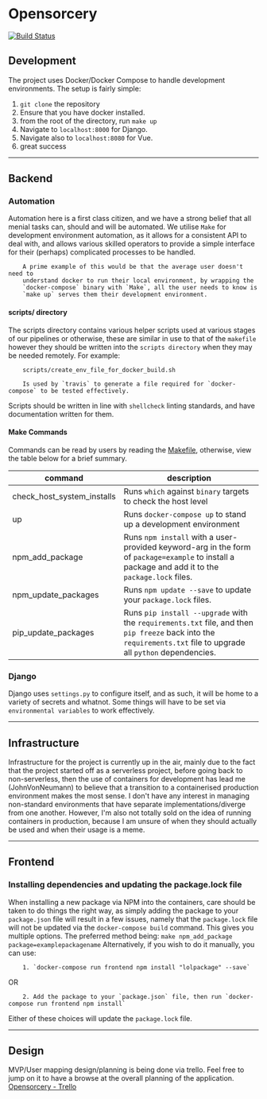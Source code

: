 # Opensorcery
[![Build Status](https://travis-ci.org/opensorcery-io/opensorcery.svg?branch=master)](https://travis-ci.org/opensorcery-io/opensorcery)

## Development
The project uses Docker/Docker Compose to handle development environments. The setup is fairly simple:
1. `git clone` the repository
2. Ensure that you have docker installed.
3. from the root of the directory, run `make up`
4. Navigate to `localhost:8000` for Django.
5. Navigate also to `localhost:8080` for Vue.
5. great success

---

## Backend

### Automation
Automation here is a first class citizen, and we have a strong belief that all menial tasks can, should and will be automated. We utilise `Make` for development environment automation, as it allows for a consistent API to deal with, and allows various skilled operators to provide a simple interface for their (perhaps) complicated processes to be handled.

        A prime example of this would be that the average user doesn't need to 
        understand docker to run their local environment, by wrapping the 
        `docker-compose` binary with `Make`, all the user needs to know is 
        `make up` serves them their development environment.

#### scripts/ directory
The scripts directory contains various helper scripts used at various stages of our pipelines or otherwise, these are similar in use to that of the `makefile` however they should be written into the `scripts directory` when they may be needed remotely. For example:
        
        scripts/create_env_file_for_docker_build.sh

        Is used by `travis` to generate a file required for `docker-compose` to be tested effectively.

Scripts should be written in line with `shellcheck` linting standards, and have documentation written for them.

#### Make Commands

Commands can be read by users by reading the [Makefile](https://github.com/opensorcery-io/opensorcery/blob/master/Makefile), otherwise, view the table below for a brief summary.

| command | description |
| ------- | ----------- |
| check_host_system_installs | Runs `which` against `binary` targets to check the host level |
| up | Runs `docker-compose up` to stand up a development environment |
| npm_add_package | Runs `npm install` with a user-provided keyword-arg in the form of `package=example` to install a package and add it to the `package.lock` files. |
| npm_update_packages | Runs `npm update --save` to update your `package.lock` files. |
| pip_update_packages | Runs `pip install --upgrade` with the `requirements.txt` file, and then `pip freeze` back into the `requirements.txt` file to upgrade all `python` dependencies. |

### Django
Django uses `settings.py` to configure itself, and as such, it will be home to a variety of secrets and whatnot. Some things will have to be set via `environmental variables` to work effectively. 

---

## Infrastructure
Infrastructure for the project is currently up in the air, mainly due to the fact that the project started off as a serverless project, before going back to non-serverless, then the use of containers for development has lead me (JohnVonNeumann) to believe that a transition to a containerised production environment makes the most sense. I don't have any interest in managing non-standard environments that have separate implementations/diverge from one another. However, I'm also not totally sold on the idea of running containers in production, because I am unsure of when they should actually be used and when their usage is a meme.

---

## Frontend
### Installing dependencies and updating the package.lock file
When installing a new package via NPM into the containers, care should be taken to do things the right way, as simply adding the package to your `package.json` file will result in a few issues, namely that the `package.lock` file will not be updated via the `docker-compose build` command. This gives you multiple options. The preferred method being:
        ```
        make npm_add_package package=examplepackagename
        ```
Alternatively, if you wish to do it manually, you can use:

        1. `docker-compose run frontend npm install "lolpackage" --save`
OR

        2. Add the package to your `package.json` file, then run `docker-compose run frontend npm install`

Either of these choices will update the `package.lock` file.

---

## Design

MVP/User mapping design/planning is being done via trello. Feel free to jump on it to have a browse at the overall planning of the application.
[Opensorcery - Trello](https://trello.com/b/HcEsFgUa/opensourcery)

